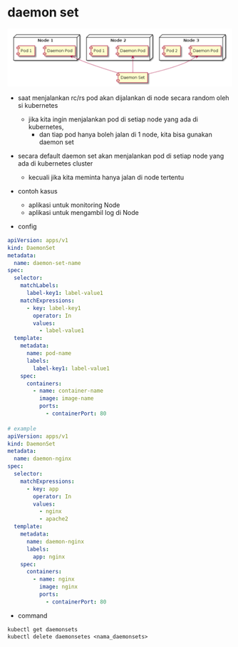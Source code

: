 # daemon set
![alt text](docs/images/image.png)
- saat menjalankan rc/rs pod akan dijalankan di node secara random oleh si kubernetes
    - jika kita ingin menjalankan pod di setiap node yang ada di kubernetes,
        - dan tiap pod hanya boleh jalan di 1 node, kita bisa gunakan daemon set
- secara default daemon set akan menjalankan pod di setiap node yang ada di kubernetes cluster 
    - kecuali jika kita meminta hanya jalan di node tertentu

- contoh kasus
    - aplikasi untuk monitoring Node
    - aplikasi untuk mengambil log di Node

- config
```yaml
apiVersion: apps/v1
kind: DaemonSet
metadata:
  name: daemon-set-name
spec:
  selector:
    matchLabels:
      label-key1: label-value1
    matchExpressions:
      - key: label-key1
        operator: In
        values:
          - label-value1
  template:
    metadata:
      name: pod-name
      labels:
        label-key1: label-value1
    spec:
      containers:
        - name: container-name
          image: image-name
          ports:
            - containerPort: 80

# example
apiVersion: apps/v1
kind: DaemonSet
metadata:
  name: daemon-nginx
spec:
  selector:
    matchExpressions:
      - key: app
        operator: In
        values:
          - nginx
          - apache2
  template:
    metadata:
      name: daemon-nginx
      labels:
        app: nginx
    spec:
      containers:
        - name: nginx
          image: nginx
          ports:
            - containerPort: 80
```

- command
```
kubectl get daemonsets
kubectl delete daemonsetes <nama_daemonsets>
```